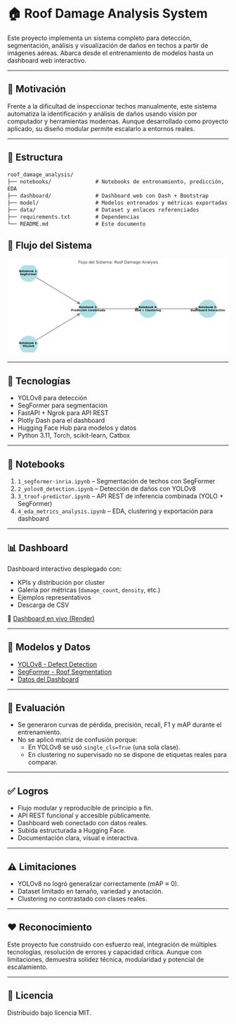 # 🏠 Roof Damage Analysis System

Este proyecto implementa un sistema completo para detección, segmentación, análisis y visualización de daños en techos a partir de imágenes aéreas. Abarca desde el entrenamiento de modelos hasta un dashboard web interactivo.

---

## 🧠 Motivación

Frente a la dificultad de inspeccionar techos manualmente, este sistema automatiza la identificación y análisis de daños usando visión por computador y herramientas modernas. Aunque desarrollado como proyecto aplicado, su diseño modular permite escalarlo a entornos reales.

---

## 📂 Estructura

```
roof_damage_analysis/
├── notebooks/              # Notebooks de entrenamiento, predicción, EDA
├── dashboard/              # Dashboard web con Dash + Bootstrap
├── model/                  # Modelos entrenados y métricas exportadas
├── data/                   # Dataset y enlaces referenciados
├── requirements.txt        # Dependencias
└── README.md               # Este documento
```

## 🔁 Flujo del Sistema

![Flujo del sistema](dashboard/figures/roof_analysis_flowchart_clean.png)



---

## 🚀 Tecnologías

- YOLOv8 para detección
- SegFormer para segmentación
- FastAPI + Ngrok para API REST
- Plotly Dash para el dashboard
- Hugging Face Hub para modelos y datos
- Python 3.11, Torch, scikit-learn, Catbox

---

## 📓 Notebooks

1. `1_segformer-inria.ipynb` – Segmentación de techos con SegFormer  
2. `2_yolov8_detection.ipynb` – Detección de daños con YOLOv8  
3. `3_troof-predictor.ipynb` – API REST de inferencia combinada (YOLO + SegFormer)  
4. `4_eda_metrics_analysis.ipynb` – EDA, clustering y exportación para dashboard

---

## 📊 Dashboard

Dashboard interactivo desplegado con:

- KPIs y distribución por cluster
- Galería por métricas (`damage_count`, `density`, etc.)
- Ejemplos representativos
- Descarga de CSV

🔗 [Dashboard en vivo (Render)](https://roof-dashboard.onrender.com)

---

## 📁 Modelos y Datos

- [YOLOv8 - Defect Detection](https://huggingface.co/jobejaranom/segformer-roofdefects)  
- [SegFormer - Roof Segmentation](https://huggingface.co/jobejaranom/segformer-inria-binary)  
- [Datos del Dashboard](https://huggingface.co/jobejaranom/roof-dashboard-data)

---

## 📐 Evaluación

- Se generaron curvas de pérdida, precisión, recall, F1 y mAP durante el entrenamiento.
- No se aplicó matriz de confusión porque:
  - En YOLOv8 se usó `single_cls=True` (una sola clase).
  - En clustering no supervisado no se dispone de etiquetas reales para comparar.

---

## ✅ Logros

- Flujo modular y reproducible de principio a fin.
- API REST funcional y accesible públicamente.
- Dashboard web conectado con datos reales.
- Subida estructurada a Hugging Face.
- Documentación clara, visual e interactiva.

---

## ⚠️ Limitaciones

- YOLOv8 no logró generalizar correctamente (mAP ≈ 0).
- Dataset limitado en tamaño, variedad y anotación.
- Clustering no contrastado con clases reales.

---

## ❤️ Reconocimiento

Este proyecto fue construido con esfuerzo real, integración de múltiples tecnologías, resolución de errores y capacidad crítica. Aunque con limitaciones, demuestra solidez técnica, modularidad y potencial de escalamiento.

---

## 🧾 Licencia

Distribuido bajo licencia MIT.